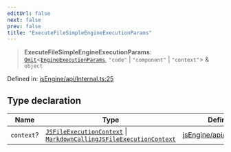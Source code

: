 ```yaml
---
editUrl: false
next: false
prev: false
title: "ExecuteFileSimpleEngineExecutionParams"
---
```


> **ExecuteFileSimpleEngineExecutionParams**: [`Omit`](https://www.typescriptlang.org/docs/handbook/utility-types.html#omittype-keys)\<[`EngineExecutionParams`](/obsidian-js-engine-plugin-docs/api/interfaces/engineexecutionparams/), `"code"` \| `"component"` \| `"context"`\> & `object`

Defined in: [jsEngine/api/Internal.ts:25](https://github.com/mProjectsCode/obsidian-js-engine-plugin/blob/fff05749aaa23f9a775003f5828b7e747db4ed95/jsEngine/api/Internal.ts#L25)

## Type declaration

| Name | Type | Defined in |
| ------ | ------ | ------ |
| `context`? | [`JSFileExecutionContext`](/obsidian-js-engine-plugin-docs/api/interfaces/jsfileexecutioncontext/) \| [`MarkdownCallingJSFileExecutionContext`](/obsidian-js-engine-plugin-docs/api/interfaces/markdowncallingjsfileexecutioncontext/) | [jsEngine/api/Internal.ts:26](https://github.com/mProjectsCode/obsidian-js-engine-plugin/blob/fff05749aaa23f9a775003f5828b7e747db4ed95/jsEngine/api/Internal.ts#L26) |
